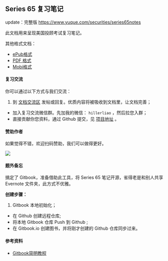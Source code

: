 ## Series 65 复习笔记

update：完整版 https://www.yuque.com/securities/series65notes

此文档用来呈现美国投顾考试复习笔记。

其他格式文档：  

- [ePub格式](https://www.gitbook.com/download/mobi/book/hillerliao/series65-notes)
- [PDF 格式](https://www.gitbook.com/download/pdf/book/hillerliao/series65-notes)
- [Mobi格式](https://www.gitbook.com/download/mobi/book/hillerliao/series65-notes)  

#### 复习交流

你可以通过以下方式与我们交流：

1. 到 [文档交流区](https://www.gitbook.com/book/hillerliao/series65-notes/discussions) 发帖或回复。优质内容将被吸收到文档里，让文档完善；  
- 加入复习交流微信群。先加我的微信： ` hillerliao ` ，然后拉您入群；
- 直接贡献你您资料，通过 Github 提交，见 [项目地址](https://github.com/hillerliao/series65_notes) 。

#### 赞助作者

如果觉得不错，欢迎扫码赞助，我们可以做得更好。

![](https://raw.githubusercontent.com/hillerliao/img/main/20220918135531.png)

#### 题外备忘

搞定了 Gitbook，准备借助此工具，将 Series 65 笔记开源，省得老是和别人共享 Evernote 文件夹，此方式不优雅。  

**创建步骤：**   
1. Gitbook 本地初始化；
- 在 Github 创建远程仓库;
- 将本地 Gitbook 仓库 Push 到 Github ;
- 在 Gitbook.io 创建图书，并将刚才创建的 Github 仓库同步过来。

#### 参考资料  
* [Gitbook简明教程](http://www.chengweiyang.cn/gitbook/basic-usage/README.html)  
